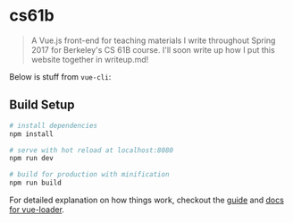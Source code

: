 # cs61b

> A Vue.js front-end for teaching materials I write throughout Spring 2017 for Berkeley's CS 61B course. I'll soon write up how I put this website together in writeup.md!

Below is stuff from `vue-cli`:

## Build Setup

``` bash
# install dependencies
npm install

# serve with hot reload at localhost:8080
npm run dev

# build for production with minification
npm run build
```

For detailed explanation on how things work, checkout the [guide](http://vuejs-templates.github.io/webpack/) and [docs for vue-loader](http://vuejs.github.io/vue-loader).
